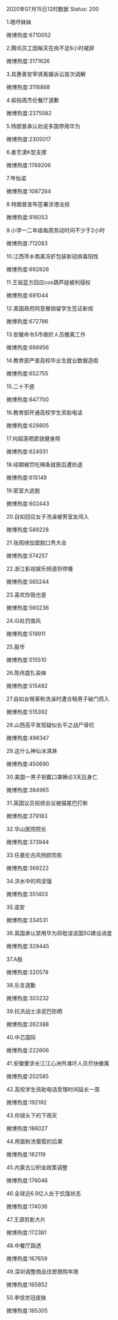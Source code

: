 2020年07月15日12时数据
Status: 200

1.嗯哼妹妹

微博热度:6710052

2.腾讯员工因每天在岗不足8小时被辞

微博热度:3171626

3.具惠善安宰贤离婚诉讼首次调解

微博热度:3116868

4.偷拍周杰伦餐厅道歉

微博热度:2375582

5.特朗普承认劝说多国停用华为

微博热度:2305017

6.娄艺潇K型支撑

微博热度:1769206

7.岑怡诺

微博热度:1087264

8.特朗普宣布签署涉港法规

微博热度:916053

9.小学一二年级每周劳动时间不少于2小时

微博热度:712083

10.江西萍乡南美冻虾包装新冠病毒阳性

微博热度:692826

11.王祖蓝方回应cos葫芦娃被判侵权

微博热度:691044

12.美国政府同意撤销留学生签证新规

微博热度:672786

13.安徽命令5市做好人员撤离工作

微博热度:666956

14.教育部严查高校毕业生就业数据造假

微博热度:652755

15.二十不惑

微博热度:647700

16.教育部开通高校学生资助电话

微博热度:629805

17.何超莲晒窦骁健身照

微博热度:624931

18.经期被罚吃辣条就医后遭劝退

微博热度:615149

19.密室大逃脱

微博热度:602443

20.自如回应女子洗澡被男室友闯入

微博热度:589228

21.张雨绮加盟脱口秀大会

微博热度:574257

22.浙江影视娱乐频道将停播

微博热度:565244

23.喜欢你我也是

微博热度:560236

24.iG处罚南风

微博热度:519911

25.股市

微博热度:515510

26.陈伟霆扎染袜

微博热度:515482

27.自如女租客称洗澡时遭合租男子破门而入

微博热度:515392

28.山西高平发现疑似长平之战尸骨坑

微博热度:498347

29.这什么神仙冰淇淋

微博热度:450690

30.美国一男子拒戴口罩确诊3天后身亡

微博热度:384965

31.英国议员视频会议被猫尾巴打断

微博热度:379183

32.华山医院院长

微博热度:373944

33.任嘉伦古风侧颜剪影

微博热度:369222

34.洪水中的鸡坚强

微博热度:351403

35.诺安

微博热度:334531

36.英国承认禁用华为将耽误该国5G建设进度

微博热度:329445

37.A股

微博热度:320578

38.乐言道歉

微博热度:303232

39.抗洪战士涂泥巴防晒

微博热度:262388

40.中芯国际

微博热度:222606

41.安徽要求长江江心洲外滩圩人员尽快撤离

微博热度:202585

42.高校学生资助电话受理时间延长一周

微博热度:192192

43.你镜头下的下雨天

微博热度:186027

44.用面粉洗葡萄的后果

微博热度:182119

45.内蒙古公积金政策调整

微博热度:176046

46.全球近6.9亿人处于饥饿状态

微博热度:174036

47.王源剪影大片

微博热度:172381

48.中餐厅路透

微博热度:167659

49.深圳调整商品住房限购年限

微博热度:165852

50.李信世冠皮肤

微博热度:165305

